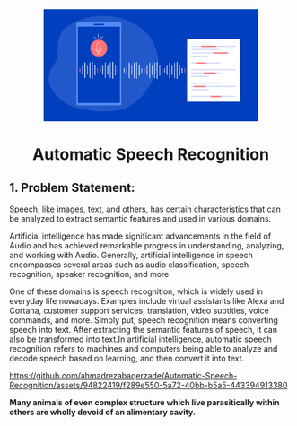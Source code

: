 <div align="center">
    <img src="https://github.com/ahmadrezabaqerzade/Automatic-Speech-Recognition/blob/main/images/speech-to-text-remixed.png" alt="Logo" width="" height="200">
  </a>

<h1 align="center">Automatic Speech Recognition</h1>
</div>



## 1. Problem Statement:

Speech, like images, text, and others, has certain characteristics that can be analyzed to extract semantic features and used in various domains.

Artificial intelligence has made significant advancements in the field of Audio and has achieved remarkable progress in understanding, analyzing, and working with Audio. Generally, artificial intelligence in speech encompasses several areas such as audio classification, speech recognition, speaker recognition, and more.

One of these domains is speech recognition, which is widely used in everyday life nowadays. Examples include virtual assistants like Alexa and Cortana, customer support services, translation, video subtitles, voice commands, and more. Simply put, speech recognition means converting speech into text. After extracting the semantic features of speech, it can also be transformed into text.In artificial intelligence, automatic speech recognition refers to machines and computers being able to analyze and decode speech based on learning, and then convert it into text.

https://github.com/ahmadrezabaqerzade/Automatic-Speech-Recognition/assets/94822419/f289e550-5a72-40bb-b5a5-443394913380


**Many animals of even complex structure which live parasitically within others are wholly devoid of an alimentary cavity.**


